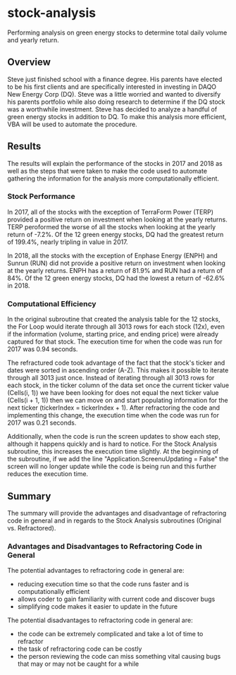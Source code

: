 # stock-analysis
Performing analysis on green energy stocks to determine total daily volume and yearly return.

## Overview
Steve just finished school with a finance degree. His parents have elected to be his first clients and are specifically interested in investing in DAQO New Energy Corp (DQ). Steve was a little worried and wanted to diversify his parents portfolio while also doing research to determine if the DQ stock was a worthwhile investment. Steve has decided to analyze a handful of green energy stocks in addition to DQ. To make this analysis more efficient, VBA will be used to automate the procedure.

## Results
The results will explain the performance of the stocks in 2017 and 2018 as well as the steps that were taken to make the code used to automate gathering the information for the analysis more computationally efficient.

### Stock Performance
In 2017, all of the stocks with the exception of TerraForm Power (TERP) provided a positive return on investment when looking at the yearly returns. TERP peroformed the worse of all the stocks when looking at the yearly return of -7.2%. Of the 12 green energy stocks, DQ had the greatest return of 199.4%, nearly tripling in value in 2017.

In 2018, all the stocks with the exception of Enphase Energy (ENPH) and Sunrun (RUN) did not provide a positive return on investment when looking at the yearly returns. ENPH has a return of 81.9% and RUN had a return of 84%. Of the 12 green energy stocks, DQ had the lowest a return of -62.6% in 2018.

### Computational Efficiency
In the original subroutine that created the analysis table for the 12 stocks, the For Loop would iterate through all 3013 rows for each stock (12x), even if the information (volume, starting price, and ending price) were already captured for that stock. The execution time for when the code was run for 2017 was 0.94 seconds. 

The refractured code took advantage of the fact that the stock's ticker and dates were sorted in ascending order (A-Z). This makes it possible to iterate through all 3013 just once. Instead of iterating through all 3013 rows for each stock, in the ticker column of the data set once the current ticker value (Cells(i, 1)) we have been looking for does not equal the next ticker value (Cells(i + 1, 1)) then we can move on and start populating information for the next ticker (tickerIndex = tickerIndex + 1). After refractoring the code and implementing this change, the execution time when the code was run for 2017 was 0.21 seconds.

Additionally, when the code is run the screen updates to show each step, although it happens quickly and is hard to notice. For the Stock Analysis subroutine, this increases the execution time slightly. At the beginning of the subroutine, if we add the line "Application.ScreenuUpdating = False" the screen will no longer update while the code is being run and this further reduces the execution time.

## Summary
The summary will provide the advantages and disadvantage of refractoring code in general and in regards to the Stock Analysis subroutines (Original vs. Refractored).

### Advantages and Disadvantages to Refractoring Code in General
The potential advantages to refractoring code in general are:
- reducing execution time so that the code runs faster and is computationally efficient
- allows coder to gain familiarity with current code and discover bugs
- simplifying code makes it easier to update in the future

The potential disadvantages to refractoring code in general are:
- the code can be extremely complicated and take a lot of time to refractor
- the task of refractoring code can be costly
- the person reviewing the code can miss something vital causing bugs that may or may not be caught for a while
